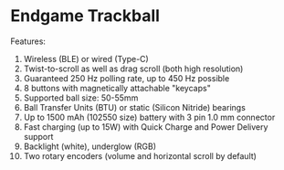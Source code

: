 # Endgame Trackball

Features:
1. Wireless (BLE) or wired (Type-C)
2. Twist-to-scroll as well as drag scroll (both high resolution)
3. Guaranteed 250 Hz polling rate, up to 450 Hz possible
4. 8 buttons with magnetically attachable "keycaps"
5. Supported ball size: 50-55mm
6. Ball Transfer Units (BTU) or static (Silicon Nitride) bearings
7. Up to 1500 mAh (102550 size) battery with 3 pin 1.0 mm connector
8. Fast charging (up to 15W) with Quick Charge and Power Delivery support
9. Backlight (white), underglow (RGB)
10. Two rotary encoders (volume and horizontal scroll by default)
